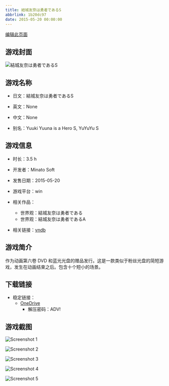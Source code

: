 ```yaml
---
title: 結城友奈は勇者であるS
abbrlink: 1b20dc97
date: 2015-05-20 00:00:00
---
```

[编辑此页面](https://github.com/ACG-3/ADV3-source/blob/main/source/_posts/games/%E7%B5%90%E5%9F%8E%E5%8F%8B%E5%A5%88%E3%81%AF%E5%8B%87%E8%80%85%E3%81%A7%E3%81%82%E3%82%8BS.md)

## 游戏封面

![結城友奈は勇者であるS](https://pan.timero.xyz/onedrive/img_lib_001/%E7%B5%90%E5%9F%8E%E5%8F%8B%E5%A5%88%E3%81%AF%E5%8B%87%E8%80%85%E3%81%A7%E3%81%82%E3%82%8BS_cover.avif)


## 游戏名称

- 日文：結城友奈は勇者であるS
- 英文：None
- 中文：None

- 别名：Yuuki Yuuna is a Hero S, YuYuYu S


## 游戏信息

- 时长：3.5 h
- 开发者：Minato Soft
- 发售日期：2015-05-20
- 游戏平台：win
- 相关作品：
   - 世界观：結城友奈は勇者である
   - 世界观：結城友奈は勇者であるA

- 相关链接：[vndb](https://vndb.org/v16682)


## 游戏简介

作为动画第六卷 DVD 和蓝光光盘的赠品发行。这是一款类似于粉丝光盘的简短游戏，发生在动画结束之后。包含十个短小的场景。


## 下载链接

- 稳定链接：
    - [OneDrive](https://pan.timero.xyz/onedrive/adv_lib_001/%E7%B5%90%E5%9F%8E%E5%8F%8B%E5%A5%88%E3%81%AF%E5%8B%87%E8%80%85%E3%81%A7%E3%81%82%E3%82%8BS)
        - 解压密码：ADV!



## 游戏截图


![Screenshot 1](https://pan.timero.xyz/onedrive/img_lib_001/%E7%B5%90%E5%9F%8E%E5%8F%8B%E5%A5%88%E3%81%AF%E5%8B%87%E8%80%85%E3%81%A7%E3%81%82%E3%82%8BS_Screenshot_1.avif)

![Screenshot 2](https://pan.timero.xyz/onedrive/img_lib_001/%E7%B5%90%E5%9F%8E%E5%8F%8B%E5%A5%88%E3%81%AF%E5%8B%87%E8%80%85%E3%81%A7%E3%81%82%E3%82%8BS_Screenshot_2.avif)

![Screenshot 3](https://pan.timero.xyz/onedrive/img_lib_001/%E7%B5%90%E5%9F%8E%E5%8F%8B%E5%A5%88%E3%81%AF%E5%8B%87%E8%80%85%E3%81%A7%E3%81%82%E3%82%8BS_Screenshot_3.avif)

![Screenshot 4](https://pan.timero.xyz/onedrive/img_lib_001/%E7%B5%90%E5%9F%8E%E5%8F%8B%E5%A5%88%E3%81%AF%E5%8B%87%E8%80%85%E3%81%A7%E3%81%82%E3%82%8BS_Screenshot_4.avif)

![Screenshot 5](https://pan.timero.xyz/onedrive/img_lib_001/%E7%B5%90%E5%9F%8E%E5%8F%8B%E5%A5%88%E3%81%AF%E5%8B%87%E8%80%85%E3%81%A7%E3%81%82%E3%82%8BS_Screenshot_5.avif)

